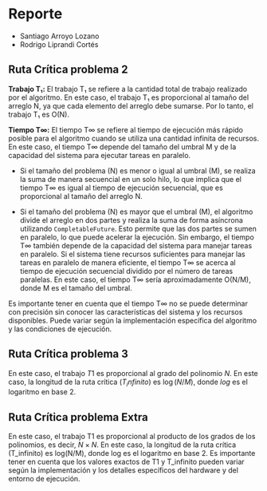 # Reporte
- Santiago Arroyo Lozano <br>
- Rodrigo Liprandi Cortés <br>

## Ruta Crítica problema 2
**Trabajo T₁:**
El trabajo T₁ se refiere a la cantidad total de trabajo realizado por el algoritmo. En este caso, el trabajo T₁ es proporcional al tamaño del arreglo N, ya que cada elemento del arreglo debe sumarse. Por lo tanto, el trabajo T₁ es O(N).

**Tiempo T∞:**
El tiempo T∞ se refiere al tiempo de ejecución más rápido posible para el algoritmo cuando se utiliza una cantidad infinita de recursos. En este caso, el tiempo T∞ depende del tamaño del umbral M y de la capacidad del sistema para ejecutar tareas en paralelo.

- Si el tamaño del problema (N) es menor o igual al umbral (M), se realiza la suma de manera secuencial en un solo hilo, lo que implica que el tiempo T∞ es igual al tiempo de ejecución secuencial, que es proporcional al tamaño del arreglo N.

- Si el tamaño del problema (N) es mayor que el umbral (M), el algoritmo divide el arreglo en dos partes y realiza la suma de forma asíncrona utilizando `CompletableFuture`. Esto permite que las dos partes se sumen en paralelo, lo que puede acelerar la ejecución. Sin embargo, el tiempo T∞ también depende de la capacidad del sistema para manejar tareas en paralelo. Si el sistema tiene recursos suficientes para manejar las tareas en paralelo de manera eficiente, el tiempo T∞ se acerca al tiempo de ejecución secuencial dividido por el número de tareas paralelas. En este caso, el tiempo T∞ sería aproximadamente O(N/M), donde M es el tamaño del umbral.

Es importante tener en cuenta que el tiempo T∞ no se puede determinar con precisión sin conocer las características del sistema y los recursos disponibles. Puede variar según la implementación específica del algoritmo y las condiciones de ejecución.

## Ruta Crítica problema 3
En este caso, el trabajo $T1$ es proporcional al grado del polinomio $N$. En este caso, la longitud de la ruta crítica $(T_infinito)$ es $\log(N/M)$, donde $log$ es el logaritmo en base 2.
## Ruta Crítica problema Extra
En este caso, el trabajo T1 es proporcional al producto de los grados de los polinomios, es decir, $N \times N.$ En este caso, la longitud de la ruta crítica (T_infinito) es log(N/M), donde log es el logaritmo en base 2.
Es importante tener en cuenta que los valores exactos de T1 y T_infinito pueden variar según la implementación y los detalles específicos del hardware y del entorno de ejecución.